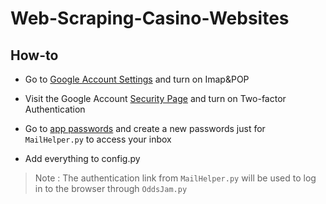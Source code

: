 # Web-Scraping-Casino-Websites
## How-to
- Go to [Google Account Settings](https://mail.google.com/mail/u/0/#settings/fwdandpop) and turn on Imap&POP
- Visit the Google Account [Security Page](https://myaccount.google.com/security) and turn on Two-factor Authentication
- Go to [app passwords](https://myaccount.google.com/apppasswords) and create a new passwords just for  ```MailHelper.py``` to access your inbox

- Add everything to config.py

> Note : The authentication link from ```MailHelper.py``` will be used to log in to the browser through  ```OddsJam.py```